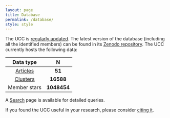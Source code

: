 ```yaml
---
layout: page
title: Database
permalink: /database/
style: style
---
```


The UCC is
<a data-umami-event="changelog" href="/../changelog">regularly updated</a>. The
latest version of the database (including all the identified members)
can be found in its
<a data-umami-event="zenodo_repo" href="https://zenodo.org/doi/10.5281/zenodo.8250523" target="_blank">Zenodo repository</a>.
The UCC currently hosts the following data:

|  Data type        |   N  |
| :--:         | :--: |
| <a data-umami-event="articles" href="/../articles">Articles</a> | **<!-- ND1 -->51<!-- ND2 -->** |
| <a data-umami-event="tables" href="/../tables">Clusters</a>     | **<!-- NT1 -->16588<!-- NT2 -->** |
| Member stars | **<!-- NM1 -->1048454<!-- NM2 -->** |


A <a data-umami-event="search" href="/../search">Search</a> page is available for
detailed queries.

<p class="standout">
If you found the UCC useful in your research, please consider 
<a data-umami-event="cite_faq" href="https://ucc.ar/faq/#how-can-i-cite-the-ucc">citing it</a>.
</p>
